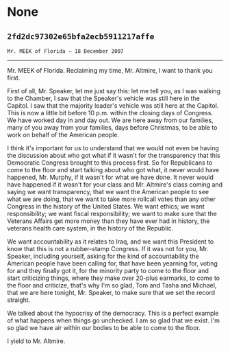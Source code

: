 # None
## `2fd2dc97302e65bfa2ecb5911217affe`
`Mr. MEEK of Florida — 18 December 2007`

---


Mr. MEEK of Florida. Reclaiming my time, Mr. Altmire, I want to thank 
you first.

First of all, Mr. Speaker, let me just say this: let me tell you, as 
I was walking to the Chamber, I saw that the Speaker's vehicle was 
still here in the Capitol. I saw that the majority leader's vehicle was 
still here at the Capitol. This is now a little bit before 10 p.m. 
within the closing days of Congress. We have worked day in and day out. 
We are here away from our families, many of you away from your 
families, days before Christmas, to be able to work on behalf of the 
American people.

I think it's important for us to understand that we would not even be 
having the discussion about who got what if it wasn't for the 
transparency that this Democratic Congress brought to this process 
first. So for Republicans to come to the floor and start talking about 
who got what, it never would have happened, Mr. Murphy, if it wasn't 
for what we have done. It never would have happened if it wasn't for 
your class and Mr. Altmire's class coming and saying we want 
transparency, that we want the American people to see what we are 
doing, that we want to take more rollcall votes than any other Congress 
in the history of the United States. We want ethics; we want 
responsibility; we want fiscal responsibility; we want to make sure 
that the Veterans Affairs get more money than they have ever had in 
history, the veterans health care system, in the history of the 
Republic.

We want accountability as it relates to Iraq, and we want this 
President to know that this is not a rubber-stamp Congress. If it was 
not for you, Mr. Speaker, including yourself, asking for the kind of 
accountability the American people have been calling for, that have 
been yearning for, voting for and they finally got it, for the minority 
party to come to the floor and start criticizing things, where they 
make over 20-plus earmarks, to come to the floor and criticize, that's 
why I'm so glad, Tom and Tasha and Michael, that we are here tonight, 
Mr. Speaker, to make sure that we set the record straight.

We talked about the hypocrisy of the democracy. This is a perfect 
example of what happens when things go unchecked. I am so glad that we 
exist. I'm so glad we have air within our bodies to be able to come to 
the floor.

I yield to Mr. Altmire.